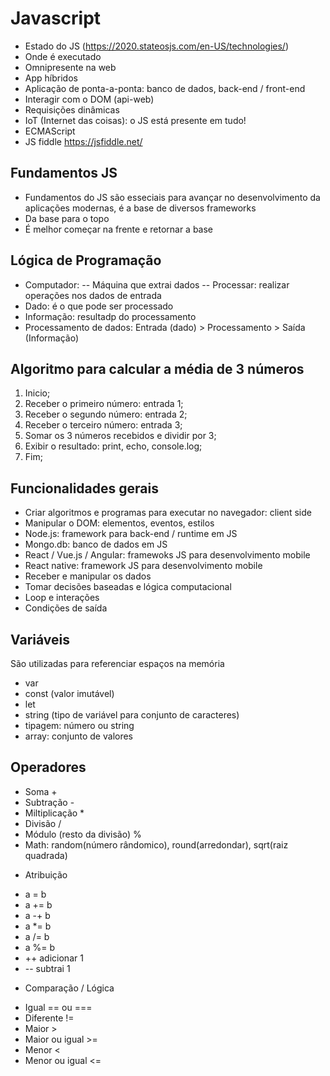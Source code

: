 # Javascript
- Estado do JS (https://2020.stateosjs.com/en-US/technologies/)
- Onde é executado
- Omnipresente na web
- App híbridos
- Aplicação de ponta-a-ponta: banco de dados, back-end / front-end
- Interagir com o DOM (api-web)
- Requisições dinâmicas 
- IoT (Internet das coisas): o JS está presente em tudo!
- ECMAScript
- JS fiddle https://jsfiddle.net/

## Fundamentos JS
- Fundamentos do JS são esseciais para avançar no desenvolvimento da aplicações modernas, é a base de diversos frameworks
- Da base para o topo
- É melhor começar na frente e retornar a base

## Lógica de Programação
- Computador:
  -- Máquina que extrai dados
  -- Processar: realizar operações nos dados de entrada
- Dado: é o que pode ser processado
- Informação: resultadp do processamento
- Processamento de dados: Entrada (dado) > Processamento > Saída (Informação)

## Algoritmo para calcular a média de 3 números
1. Inicio;
2. Receber o primeiro número: entrada 1;
3. Receber o segundo número: entrada 2;
4. Receber o terceiro número: entrada 3;
5. Somar os 3 números recebidos e dividir por 3;
6. Exibir o resultado: print, echo, console.log;
7. Fim;

## Funcionalidades gerais
- Criar algoritmos e programas para executar no navegador: client side
- Manipular o DOM: elementos, eventos, estilos
- Node.js: framework para back-end / runtime em JS
- Mongo.db: banco de dados em JS
- React / Vue.js / Angular: framewoks JS para desenvolvimento mobile
- React native: framework JS para desenvolvimento mobile
- Receber e manipular os dados
- Tomar decisões baseadas e lógica computacional
- Loop e interações
- Condições de saída

## Variáveis
São utilizadas para referenciar espaços na memória

- var
- const (valor imutável)
- let
- string (tipo de variável para conjunto de caracteres)
- tipagem: número ou string
- array: conjunto de valores

## Operadores
- Soma +
- Subtração - 
- Miltiplicação * 
- Divisão / 
- Módulo (resto da divisão) %
- Math: random(número rândomico), round(arredondar), sqrt(raiz quadrada)

* Atribuição 
- a = b
- a += b
- a -+ b
- a *= b
- a /= b
- a %= b
- ++ adicionar 1
- -- subtrai 1

* Comparação / Lógica
- Igual == ou ===
- Diferente !=
- Maior >
- Maior ou igual >=
- Menor <
- Menor ou igual <=